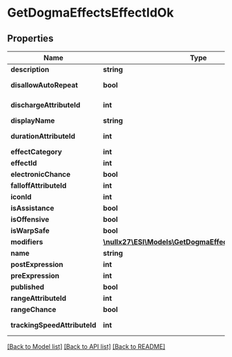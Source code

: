 # GetDogmaEffectsEffectIdOk

## Properties
Name | Type | Description | Notes
------------ | ------------- | ------------- | -------------
**description** | **string** | description string | [optional] 
**disallowAutoRepeat** | **bool** | disallow_auto_repeat boolean | [optional] 
**dischargeAttributeId** | **int** | discharge_attribute_id integer | [optional] 
**displayName** | **string** | display_name string | [optional] 
**durationAttributeId** | **int** | duration_attribute_id integer | [optional] 
**effectCategory** | **int** | effect_category integer | [optional] 
**effectId** | **int** | effect_id integer | 
**electronicChance** | **bool** | electronic_chance boolean | [optional] 
**falloffAttributeId** | **int** | falloff_attribute_id integer | [optional] 
**iconId** | **int** | icon_id integer | [optional] 
**isAssistance** | **bool** | is_assistance boolean | [optional] 
**isOffensive** | **bool** | is_offensive boolean | [optional] 
**isWarpSafe** | **bool** | is_warp_safe boolean | [optional] 
**modifiers** | [**\nullx27\ESI\Models\GetDogmaEffectsEffectIdModifier[]**](GetDogmaEffectsEffectIdModifier.md) | modifiers array | [optional] 
**name** | **string** | name string | [optional] 
**postExpression** | **int** | post_expression integer | [optional] 
**preExpression** | **int** | pre_expression integer | [optional] 
**published** | **bool** | published boolean | [optional] 
**rangeAttributeId** | **int** | range_attribute_id integer | [optional] 
**rangeChance** | **bool** | range_chance boolean | [optional] 
**trackingSpeedAttributeId** | **int** | tracking_speed_attribute_id integer | [optional] 

[[Back to Model list]](../README.md#documentation-for-models) [[Back to API list]](../README.md#documentation-for-api-endpoints) [[Back to README]](../README.md)


